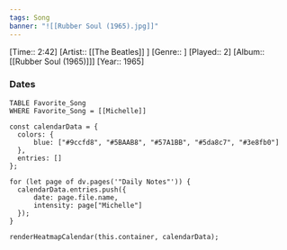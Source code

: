 ```yaml
---
tags: Song  
banner: "![[Rubber Soul (1965).jpg]]"
---
```

[Time:: 2:42]
[Artist:: [[The Beatles]] ]
[Genre:: ]
[Played:: 2]
[Album:: [[Rubber Soul (1965)]]]
[Year:: 1965]
### Dates
````dataview
TABLE Favorite_Song
WHERE Favorite_Song = [[Michelle]]
````

  ```dataviewjs
const calendarData = { 
	colors: { 
		blue: ["#9ccfd8", "#5BAAB8", "#57A1BB", "#5da8c7", "#3e8fb0"] 
	}, 
	entries: [] 
}; 

for (let page of dv.pages('"Daily Notes"')) { 
	calendarData.entries.push({ 
		date: page.file.name, 
		intensity: page["Michelle"]
	}); 
} 

renderHeatmapCalendar(this.container, calendarData);
```
